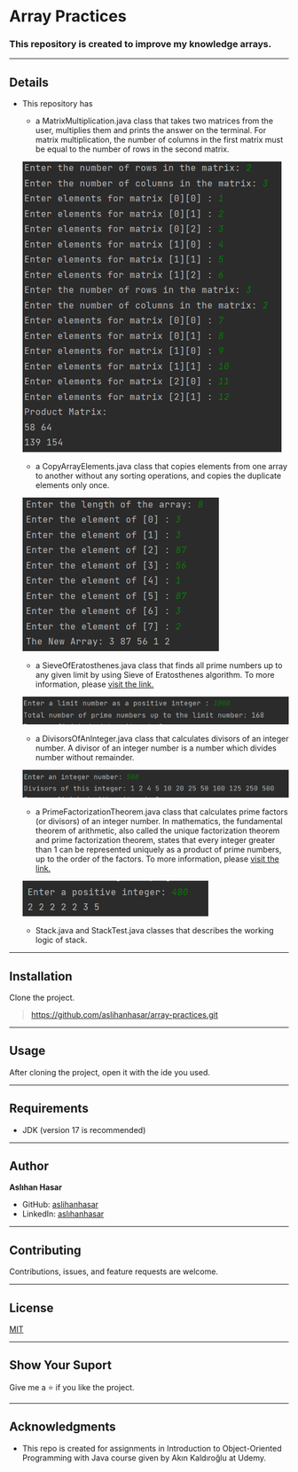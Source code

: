 # Array Practices

### This repository is created to improve my knowledge arrays.


---

## Details
* This repository has
    * a MatrixMultiplication.java class that takes two matrices from the user, multiplies them and prints the answer 
    on the terminal. For matrix multiplication, the number of columns in the first matrix must be equal to the number 
    of rows in the second matrix.

    ![img.png](img.png)

    * a CopyArrayElements.java class that copies elements from one array to another without any sorting operations, 
    and copies the duplicate elements only once.
  
    ![img_1.png](img_1.png)

    * a SieveOfEratosthenes.java class that finds all prime numbers up to any given limit by using Sieve of Eratosthenes
    algorithm. To more information, please [visit the link.](https://en.wikipedia.org/wiki/Sieve_of_Eratosthenes)
  
    ![img_2.png](img_2.png)

    * a DivisorsOfAnInteger.java class that calculates divisors of an integer number. A divisor of an integer number is
    a number which divides number without remainder.
  
    ![img_3.png](img_3.png)

    * a PrimeFactorizationTheorem.java class that calculates prime factors (or divisors) of an integer number.
    In mathematics, the fundamental theorem of arithmetic, also called the unique factorization theorem and prime 
    factorization theorem, states that every integer greater than 1 can be represented uniquely as a product of prime
    numbers, up to the order of the factors. To more information, please [visit the link.](https://en.wikipedia.org/wiki/Fundamental_theorem_of_arithmetic)
   
    ![img_4.png](img_4.png)

    * Stack.java and StackTest.java classes that describes the working logic of stack.
      

---

## Installation
Clone the project.
> https://github.com/aslihanhasar/array-practices.git

---

## Usage
After cloning the project, open it with the ide you used.

---

## Requirements
* JDK (version 17 is recommended)

---

## Author
**Aslıhan Hasar**

* GitHub: [aslihanhasar](https://github.com/aslihanhasar)
* LinkedIn: [aslıhanhasar](https://www.linkedin.com/in/asl%C4%B1hanhasar
  )
---

## Contributing
Contributions, issues, and feature requests are welcome.

---

## License

[MIT](https://choosealicense.com/licenses/mit/)

---

## Show Your Suport
Give me a &#11088; if you like the project.

---

## Acknowledgments
* This repo is created for assignments in Introduction to Object-Oriented Programming with Java course given by Akın
Kaldıroğlu at Udemy.
